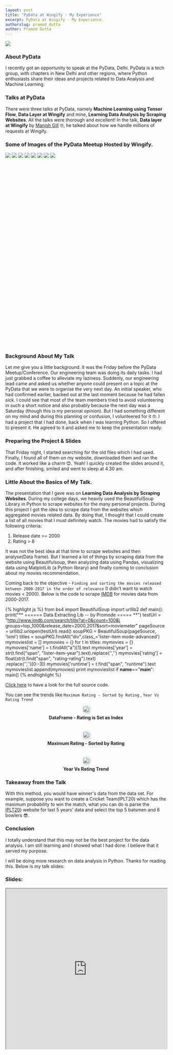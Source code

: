 ```yaml
---
layout: post
title: "PyData at Wingify - My Experience"
excerpt: PyData at Wingify - My Experience.
authorslug: pramod_dutta
author: Pramod Dutta
---
```


<img src="/images/2017/06/pydata_6.jpg">


### About PyData

I recently got an opportunity to speak at the PyData, Delhi. PyData is a tech group, with chapters in New Delhi and other regions, where Python enthusiasts share their ideas and projects related to Data Analysis and Machine Learning.

### Talks at PyData

There were three talks at PyData, namely **Machine Learning using Tensor Flow**, **Data Layer at Wingify** and mine, **Learning Data Analysis by Scraping Websites**. All the talks were thorough and excellent! In the talk, **Data layer at Wingify** by [Manish Gill](https://twitter.com/mgill25) 🤓, he talked about how we handle millions of requests at Wingify.


### Some of Images of the PyData Meetup Hosted by Wingify.
<script>Galleria.run('#pydata-meetup-gallery');</script>
<div id="pydata-meetup-gallery" style="height: 600px;">
    <img src="/images/2017/06/pydata_0.jpg">
    <img src="/images/2017/06/pydata_8.jpg">
    <img src="/images/2017/06/pydata_7.jpg">
    <img src="/images/2017/06/pydata_2.jpg">
    <img src="/images/2017/06/pydata_1.jpg">
    <img src="/images/2017/06/pydata_5.jpg">
    <img src="/images/2017/06/pydata_4.jpg">
    <img src="/images/2017/06/pydata_9.jpg">
</div>

### Background About My Talk

Let me give you a little background. It was the Friday before the PyData Meetup/Conference. Our engineering team was doing its daily tasks. I had just grabbed a coffee to alleviate my laziness. Suddenly, our engineering lead came and asked us whether anyone could present on a topic at the PyData that we were to organise the very next day. An initial speaker, who had confirmed earlier, backed out at the last moment because he had fallen sick. I could see that most of the team members tried to avoid volunteering in such a short notice and also probably because the next day was a Saturday (though this is my personal opinion). But I had something different on my mind and during this planning or confusion, I volunteered for it 🤓. I had a project that I had done, back when I was learning Python. So I offered to present it. He agreed to it and asked me to keep the presentation ready.

### Preparing the Project & Slides

That Friday night, I started searching for the old files which I had used. Finally, I found all of them on my website, downloaded them and ran the code. It worked like a charm 😍. Yeah! I quickly created the slides around it, and after finishing, smiled and went to sleep at 4.30 am.


### Little About the Basics of My Talk.

The presentation that I gave was on **Learning Data Analysis by Scraping Websites**. During my college days, we heavily used the BeautifulSoup Library in Python to scrape websites for the many personal projects. During this project I got the idea to scrape data from the websites which aggregated movies related data. By doing that, I thought that I could create a list of all movies that I must definitely watch. The movies had to satisfy the following criteria:

1. Release date >= 2000
2. Rating > 8

It was not the best idea at that time to scrape websites and then analyse(Data frame). But I learned a lot of things by scraping data from the website using Beautifulsoup, then analyzing data using Pandas, visualizing data using MatplotLib (a Python library) and finally coming to conclusion about my movies recommendation.

Coming back to the objective - ``` Finding and sorting the movies released between 2000-2017 in the order of relevance ``` (I didn't want to watch movies < 2000).
Below is the code to scrape [IMDB](http://www.imdb.com/) for movies data from 2000-2017.

{% highlight js %}
from bs4 import BeautifulSoup
import urllib2
def main():
    print("** ======  Data Extracting Lib -- by Promode  ===== **")
    testUrl = "http://www.imdb.com/search/title?at=0&count=100&\
    groups=top_1000&release_date=2000,2017&sort=moviemeter"
    pageSource = urllib2.urlopen(testUrl).read()
    soupPKG = BeautifulSoup(pageSource, 'lxml')
    titles = soupPKG.findAll("div",class_='lister-item mode-advanced')
    mymovieslist = []
    mymovies = {}
    for t in titles:
        mymovies = {}
        mymovies['name'] = t.findAll("a")[1].text
        mymovies['year'] = str(t.find("span", "lister-item-year").text).replace('','')
        mymovies['rating'] = float(str(t.find("span", "rating-rating").text)\
        .replace('','')[0:-3])
        mymovies['runtime'] = t.find("span", "runtime").text
        mymovieslist.append(mymovies)
    print mymovieslist
if __name__=="__main__":
    main()
{% endhighlight %}

[Click here](https://github.com/PramodDutta/ScrapToDataAnalysis) to have a look for the full source code.

You can see the trends like  ```Maximum Rating - Sorted by Rating```  , ```Year Vs Rating Trend```




<div style="text-align:center; margin: 10px;">
  <img src="/images/2017/06/pydata_1_M.png" style="box-shadow: 2px 2px 10px 1px #aaa">
  <div style="margin: 10px;"><b>DataFrame  - Rating is Set as Index</b></div>
</div>

<br>

<div style="text-align:center; margin: 10px;">
  <img src="/images/2017/06/pydata_tt.png" style="box-shadow: 2px 2px 10px 1px #aaa">
  <div style="margin: 10px;"><b>Maximum Rating - Sorted by Rating</b></div>
</div>

<br>

<div style="text-align:center; margin: 10px;">
  <img src="/images/2017/06/pydata_graph.png" style="box-shadow: 2px 2px 10px 1px #aaa">
  <div style="margin: 10px;"><b>Year Vs Rating Trend</b></div>
</div>


### Takeaway from the Talk

With this method, you would have winner's data from the data set. For example, suppose you want to create a Cricket Team(IPLT20) which has the maximum probability to win the match, what you can do is parse the [IPLT20](http://www.iplt20.com/)) website for last 5 years' data and select the top 5 batsmen and 6 bowlers 😎.


### Conclusion

I totally understand that this may not be the best project for the data analysis. I am still learning and I showed what I had done. I believe that it served my purpose.

I will be doing more research on data analysis in Python. Thanks for reading this.
Below is my talk slides:

### Slides:
<iframe src='http://py.scrolltest.com/#/' height="500px" width="100%" />








